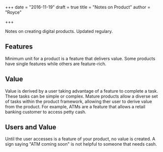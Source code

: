 +++
date = "2016-11-19"
draft = true
title = "Notes on Product"
author = "Royce"

+++

Notes on creating digital products. Updated regulary.

<!--more--> 

## Features

Minimum unit for a product is a feature that delivers value. Some products have single features while others are feature-rich. 

## Value

Value is derived by a user taking advantage of a feature to complete a task. These tasks can be simple or complex. Mature products allow a diverse set of tasks within the product framework, allowing ther user to derive value from the product. For example, ATMs are a feature that allows a retail banking customer to access petty cash. 

## Users and Value

Until the user accesses is a feature of your product, no value is created. A sign saying "ATM coming soon" is not helpful to someone that needs cash. 

